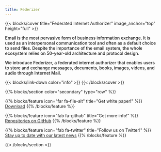 ```yaml
---
title: Federizer
---
```


{{< blocks/cover title="Federated Internet Authorizer" image_anchor="top" height="full" >}}
<!-- <a class="btn btn-lg btn-primary me-3 mb-4" href="/docs/">
  Learn More <i class="fas fa-arrow-alt-circle-right ms-2"></i>
</a> -->
<!-- <a class="btn btn-lg btn-secondary me-3 mb-4" href="https://github.com/google/docsy-example">
  Download <i class="fab fa-github ms-2 "></i>
</a> -->
<!-- <p class="lead mt-5">Porridge temperature assessment &mdash; in the cloud!</p> -->
<p class="lead mt-5 text-center" style="font-weight: 500">
  Email is the most pervasive form of business information exchange. It is used as an interpersonal
  communication tool and often as a default choice to send files. Despite the importance of
  the email system, the whole ecosystem relies on 50-year-old architecture and protocol design.
</p>
<p class="lead mt-5 text-center" style="font-weight: 500">
  We introduce Federizer, a federated internet authorizer that enables users to store and exchange messages, documents, books, images, videos, and audio through Internet Mail.
</p>
{{< blocks/link-down color="info" >}}
{{< /blocks/cover >}}

{{% blocks/section color="secondary" type="row" %}}

{{% blocks/feature icon="far fa-file-alt" title="Get white paper!" %}}
<a href="https://github.com/cargomail-org/cargomail/raw/main/whitepaper/Cargomail.pdf">Download</a>
{{% /blocks/feature %}}

{{% blocks/feature icon="fab fa-github" title="Get more info!" %}}
<a href="https://github.com/federizer">Repositories on GitHub</a>
{{% /blocks/feature %}}

{{% blocks/feature icon="fab fa-twitter" title="Follow us on Twitter!" %}}
<a href="https://twitter.com/federizer">Stay up to date with our latest news</a>
{{% /blocks/feature %}}

{{< /blocks/section >}}


<!-- {{% blocks/lead color="primary" %}}
Federizer provides a single web UI providing visibility into porridge
temperature, chair size, and bed softness metrics! You can even find out who's
been eating **your** porridge.

(Sadly, Federizer isn't a real project, but you can use this site as an example
to create your own real websites with [Docsy](https://docsy.dev))
{{% /blocks/lead %}}


{{% blocks/section color="dark" type="row" %}}
{{% blocks/feature icon="fa-lightbulb" title="New chair metrics!" %}}
The Federizer UI now shows chair size metrics by default.

Please follow this space for updates!
{{% /blocks/feature %}}


{{% blocks/feature icon="fab fa-github" title="Contributions welcome!" url="https://github.com/google/docsy-example" %}}
We do a [Pull Request](https://github.com/google/docsy-example/pulls) contributions workflow on **GitHub**. New users are always welcome!
{{% /blocks/feature %}}


{{% blocks/feature icon="fab fa-twitter" title="Follow us on Twitter!" url="https://twitter.com/docsydocs" %}}
For announcement of latest features etc.
{{% /blocks/feature %}}


{{% /blocks/section %}}


{{% blocks/section %}}
This is the second section
{.h1 .text-center}
{{% /blocks/section %}}


{{% blocks/section type="row" %}}

{{% blocks/feature icon="fab fa-app-store-ios" title="Download **from AppStore**" %}}
Get the Federizer app!
{{% /blocks/feature %}}

{{% blocks/feature icon="fab fa-github" title="Contributions welcome!"
    url="https://github.com/google/docsy-example" %}}
We do a [Pull Request](https://github.com/google/docsy-example/pulls)
contributions workflow on **GitHub**. New users are always welcome!
{{% /blocks/feature %}}

{{% blocks/feature icon="fab fa-twitter" title="Follow us on Twitter!"
    url="https://twitter.com/GoHugoIO" %}}
For announcement of latest features etc.
{{% /blocks/feature %}}

{{% /blocks/section %}}


{{% blocks/section %}}
This is the another section
{.h1 .text-center}
{{% /blocks/section %}} -->